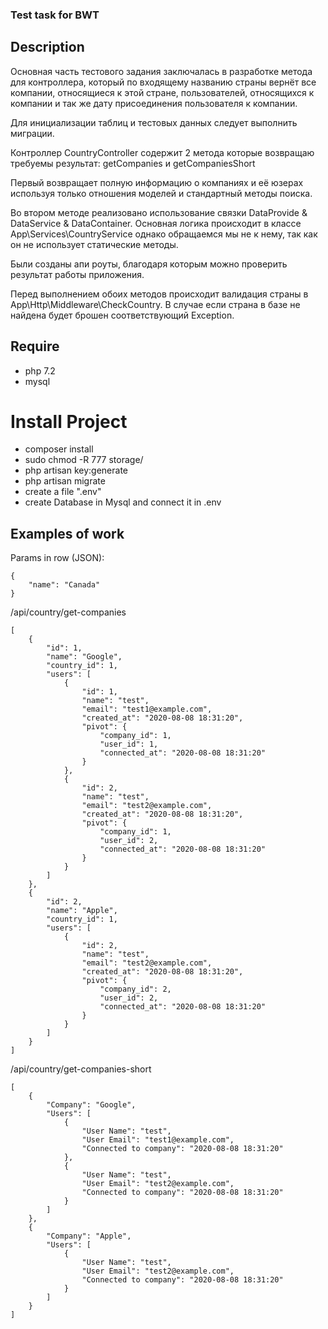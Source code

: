 ### Test task for BWT

## Description

Основная часть тестового задания заключалась в разработке метода для контроллера, 
который по входящему названию страны вернёт все компании, относящиеся к этой стране, пользователей,
относящихся к компании и так же дату присоединения пользователя к компании.

Для инициализации таблиц и тестовых данных следует выполнить миграции.

Контроллер CountryController содержит 2 метода которые возвращаю требуемы результат: getCompanies и getCompaniesShort

Первый возвращает полную информацию о компаниях и её юзерах используя только отношения моделей и стандартный методы поиска.

Во втором методе реализовано использование связки DataProvide & DataService & DataContainer. Основная логика происходит в классе
App\Services\CountryService однако обращаемся мы не к нему, так как он не использует статические методы.

Были созданы апи роуты, благодаря которым можно проверить результат работы приложения.

Перед выполнением обоих методов происходит валидация страны в App\Http\Middleware\CheckCountry. В случае если страна в базе не найдена
будет брошен соответствующий Exception.

## Require

 * php 7.2
 * mysql

# Install Project

 * composer install
 * sudo chmod -R 777 storage/
 * php artisan key:generate
 * php artisan migrate
 * create a file ".env"
 * create Database in Mysql and connect it in .env

## Examples of work

Params in row (JSON):
```
{
    "name": "Canada"
}
``` 

 /api/country/get-companies 
```
[
    {
        "id": 1,
        "name": "Google",
        "country_id": 1,
        "users": [
            {
                "id": 1,
                "name": "test",
                "email": "test1@example.com",
                "created_at": "2020-08-08 18:31:20",
                "pivot": {
                    "company_id": 1,
                    "user_id": 1,
                    "connected_at": "2020-08-08 18:31:20"
                }
            },
            {
                "id": 2,
                "name": "test",
                "email": "test2@example.com",
                "created_at": "2020-08-08 18:31:20",
                "pivot": {
                    "company_id": 1,
                    "user_id": 2,
                    "connected_at": "2020-08-08 18:31:20"
                }
            }
        ]
    },
    {
        "id": 2,
        "name": "Apple",
        "country_id": 1,
        "users": [
            {
                "id": 2,
                "name": "test",
                "email": "test2@example.com",
                "created_at": "2020-08-08 18:31:20",
                "pivot": {
                    "company_id": 2,
                    "user_id": 2,
                    "connected_at": "2020-08-08 18:31:20"
                }
            }
        ]
    }
]
``` 

/api/country/get-companies-short
```
[
    {
        "Company": "Google",
        "Users": [
            {
                "User Name": "test",
                "User Email": "test1@example.com",
                "Connected to company": "2020-08-08 18:31:20"
            },
            {
                "User Name": "test",
                "User Email": "test2@example.com",
                "Connected to company": "2020-08-08 18:31:20"
            }
        ]
    },
    {
        "Company": "Apple",
        "Users": [
            {
                "User Name": "test",
                "User Email": "test2@example.com",
                "Connected to company": "2020-08-08 18:31:20"
            }
        ]
    }
]
```

